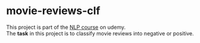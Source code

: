 # movie-reviews-clf
This project is part of the [NLP course](https://www.udemy.com/course/nlp-natural-language-processing-with-python/) on udemy.\
The <b>task</b> in this project is to classify movie reviews into negative or positive.
